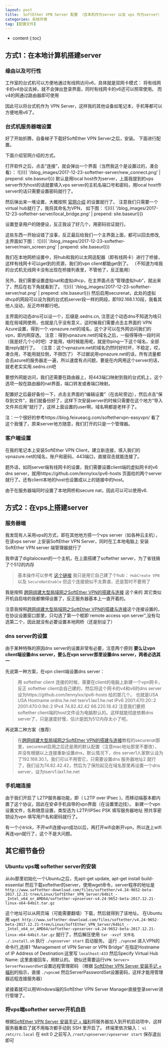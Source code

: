 ```yaml
---
layout: post
title:  SoftEther VPN Server 配置 （含本机作为server 以及 vps 作为server）
categories: 系统环境
tag: [配置文件]
---
```


* content
{:toc}

## 方式1：在本地计算机搭建server
### 缘由以及可行性
工作室的台式机可以方便地通过有线网访问v6，具体就是双网卡模式：
将有线网卡的v4协议去掉，就不会弹出登录界面，同时有线网卡的v6还可以照常使用。
而v4的网通过路由器即可使用

因此可以将台式机作为 VPN Server，这样我的其他设备如笔记本，手机等都可以方便地用v6了。

### 台式机服务器端设置
好了开始折腾，自备梯子下载好SoftEther VPN Server之后，安装。
下面进行配置。

下面介绍官网介绍的方式。

打开软件之后，点击“连接”，就会弹出一个界面（当然我这个是设置过的，凑合看）：
![]({{ '/blog_images/2017-12-23-softether-server/new_connect.png' | prepend: site.baseurl}})
默认是用local host作为server，上面我提到的vps server作为host的话就要填入vps server的主机名端口号和密码，用local host作server的话只需要设置密码就行了。

然后弹出来一堆设置，大概按照 [官网介绍](https://www.softether.org/4-docs/2-howto/1.VPN_for_On-premise/2.Remote_Access_VPN_to_LAN) 的设置就行了。
注意我们只需要一个virtual hub就行了，我将其命名为VPN，
如下图：
![]({{ '/blog_images/2017-12-23-softether-server/local_bridge.png' | prepend: site.baseurl}})

设置登录用户的随便设，反正我设了好几个，用密码验证就行。

这些东西一开始设错了没事，反正最后给我们一个主界面上面，都可以回去修改,主界面如下图：
![]({{ '/blog_images/2017-12-23-softether-server/main_screen.png' | prepend: site.baseurl}})

我们在本地网桥设置中，将hub和我的以太网适配器（即有线网卡）进行了桥接，这样有线网卡可以get到的资源，我们的vpn client都能get到了。
（不知道为啥我的台式机无线网卡没有出现在桥接列表里，不管他了，反正能用）

另外，我们需要设置虚拟nat和虚拟dhcp，在主界面点击“管理虚拟hub”，就出来了，然后在右下角就看到了。
![]({{ '/blog_images/2017-12-23-softether-server/nat.png' | prepend: site.baseurl}})
然后启用securenat，此处的虚拟dhcp的网段可以设为我的台式机server段一样的网段，即192.168.1.10段，我看其他人没动，反正咋样都行吧。

主界面的动态dns可以设一个，后缀是.sedns.cn, 注意这个动态dns不知道为啥只能在局域网使用，也就是几乎没有意义，这时候我们需要点击主界面的 VPN Azure设置，得到一个.vpnazure.net的域名，这个才可以在外网访问我们的vpn，即内网穿透。
注意：得到vpnazure.net的域名之后，一般得等待一段时间（我是好几个小时吧）才能用，啥时候能用呢，就是你ping一下这个域名，全部能reply就行了。
（注意：这个vpnazure.net的域名仍然时好时坏，不稳定，哎，凑合用，不能用就拉倒，不捯饬了）
不过据说用vpnazure.net的话，所有流量都会去azure的服务器走一遍，所以速度有点问题，要是在内网用这个server的话，就老老实实用.sedns.cn吧


要想外网能访问，我们还需要在路由器上，将443端口映射到我的台式机上，这个选项一般在路由器的nat界面，端口转发或者端口映射。

配置好之后最好备份一下，点击主界面的“编辑设置”（在齿轮旁边），然后点击“保存到文件”，我们就备份好了，这样下次安装server的时候只需要在这个地方“导入文件并应用”就行了，这样上面设置的user啊，域名啊都是老样子了。

注：一个很好的参考https://blog.feixueacg.com/softethervpn-easyvpn/
看了这个我懂了，原来server地方随意，我们打开的只是一个管理器。

### 客户端设置
在我的笔记本上安装SoftEther VPN Client，建立新连接，填入我们的vpnazure.net的域名，账户和密码，443端口，直接双击就能连接了。

题外话，如同server端有线网卡的设置，我们需要设置client端的虚拟网卡的v6 dns server，就用https://github.com/lennylxx/ipv6-hosts 页面给的两个server就行了。还有client本地的host也设置成以上的链接中的host。

由于在服务器端同时设置了本地网桥和secure nat，因此可以可以使用v6.



## 方式2：在vps上搭建server
### 服务器端
我发现有人采用vps的方式，即在其他地方搭一个vps server（如各种云主机），在该vps server 上安装SoftEther VPN Server，同时在工本地电脑上 安装SoftEther VPN server 端管理器就行了


我申请了digitalocean的一个主机，在上面搭建了softether server，为了省钱搞了个512的内存

>基本操作可以参考 [这个链接](https://www.digitalocean.com/community/tutorials/how-to-setup-a-multi-protocol-vpn-server-using-softether#step-6-create-a-virtual-hub)
我只是用它自己建了个hub：
`HubCreate VPN`
以及 `SecureNatEnable`
但这个连接貌似不太靠谱，还是暂时不要用了

我是按照
[跨网组建大型局域网之SoftEther VPN的搭建与连接](https://bbs.jiasuidc.com/index.php/2017/11/18/%E8%B7%A8%E7%BD%91%E7%BB%84%E5%BB%BA%E5%A4%A7%E5%9E%8B%E5%B1%80%E5%9F%9F%E7%BD%91%E4%B9%8Bsoftether-vpn%E7%9A%84%E6%90%AD%E5%BB%BA%E4%B8%8E%E8%BF%9E%E6%8E%A5/)
这个来的
其它类似开机自启啥的我都懒得设置了，反正服务器基本上一直开着的。

注意我按照[跨网组建大型局域网之SoftEther VPN的搭建与连接](https://bbs.jiasuidc.com/index.php/2017/11/18/%E8%B7%A8%E7%BD%91%E7%BB%84%E5%BB%BA%E5%A4%A7%E5%9E%8B%E5%B1%80%E5%9F%9F%E7%BD%91%E4%B9%8Bsoftether-vpn%E7%9A%84%E6%90%AD%E5%BB%BA%E4%B8%8E%E8%BF%9E%E6%8E%A5/)这个连接设置的，在协议设置窗口那里，只勾选了第一个框即`remote access  vpn server",没有勾选第二个，因此就没有必要设置本地网桥（还是别设了）

### dns server的设置
由于某种特殊的原因dns server的设置非常有必要，注意两个原则
__要么让vpn client端设置dns server，要么在vpn server那里设置dns server，两者必选其一__

先说第一种方案，在vpn client端设置dns server：
>用 softether client 连接的时候，需要在client的电脑上新建一个vpn网卡，反正 softether client会自己建的，然后将这个网卡的v4和v6的dns server设为https://github.com/lennylxx/ipv6-hosts  给的那几个。
也就是USA  USA
Hostname    ordns.he.net    tserv1.lax1.he.net
IPv6    2001:470:20::2  2001:470:0:9d::2
IPv4    74.82.42.42 66.220.18.42
注意我们要把softether client端的host文件设为电脑默认的。这样就能彻底依赖dns server了，只是速度好慢，估计是因为512内存太小了吧。

再说第二种方案（推荐）
> 在[跨网组建大型局域网之SoftEther VPN的搭建与连接](https://bbs.jiasuidc.com/index.php/2017/11/18/%E8%B7%A8%E7%BD%91%E7%BB%84%E5%BB%BA%E5%A4%A7%E5%9E%8B%E5%B1%80%E5%9F%9F%E7%BD%91%E4%B9%8Bsoftether-vpn%E7%9A%84%E6%90%AD%E5%BB%BA%E4%B8%8E%E8%BF%9E%E6%8E%A5/)教程的securenat那里，securenat启用之后还是用的默认配置（注意mac地址那里不要改），并没有根据以上连接重新设置dns，默认情况下，dns server1人家默认设为了192.168.30.1，我们可以不用管它，只需要设置dns 服务器地址2 就行了，我们设为74.82.42.42，然后为了保险起见在域名那里再设置一个dns server，设为tserv1.lax1.he.net

### 手机端连接
由于我们开启了 L2TP服务器功能，即（ L2TP over IPsec )，而移动端基本都内置了这个协议，因此在安卓手机自带的vpn界面（在设置里边找）。
新建一个vpn设置文件，名称随意设置，类型选为 L2TP/IPSec PSK
填写服务器地址
预共享密钥设为vpn
填写用户名和密码就行了。

有一个小trick，不开wifi连接vpn成功以后，再打开wifi会断开vpn，所以连上wifi再连vpn就行了，这个不是大问题。

## 其它细节备份
### Ubuntu vps端 softether server的安装
从do那里初始化一个Ubuntu之后，先apt-get update, apt-get install build-essential
然后下载softether的server，使用wget命令，server程序的地址是 
`http://www.softether-download.com/files/softether/v4.24-9652-beta-2017.12.21-tree/Linux/SoftEther_VPN_Server/64bit_-_Intel_x64_or_AMD64/softether-vpnserver-v4.24-9652-beta-2017.12.21-linux-x64-64bit.tar.gz`

这个地址可以从网页端（可能需要翻墙）下载，然后就得到了该地址。
在Ubuntu用
`wget http://www.softether-download.com/files/softether/v4.24-9652-beta-2017.12.21-tree/Linux/SoftEther_VPN_Server/64bit_-_Intel_x64_or_AMD64/softether-vpnserver-v4.24-9652-beta-2017.12.21-linux-x64-64bit.tar.gz`
就行了，然后解压使用 `tar -xvzf 文件名`
`./.install.sh`
执行 `./vpnserver start` 启动服务。 
运行 `./vpncmd` 进入VPN的命令行,选择1 “Management of VPN Server or VPN Bridge” 在指定Hostname of IP Address of Destination:这里写 `localhost:433`
然后Specify Virtual Hub Name: 这里直接回车，用默认的。
貌似还需要运行`VPN Server> ServerPasswordSet`设置远程管理密码
（根据 [SoftEther VPN Server 安装手记 + 福利](https://www.bennythink.com/softether-vpnserver.html)的指示，直接 `./vpncmd` 然后ServerPasswordSet设置密码，这样才能用管理器远程连接服务器）

紧接着就可以用Windows端的SoftEther VPN Server Manager直接登录server进行管理了。

### 将vps端softether server开机自启
根据[SoftEther VPN Server 安装手记 + 福利](https://www.bennythink.com/softether-vpnserver.html)将服务器加入到开机启动项中，这样服务器重启了就不用每次都手动到 SSH 里开启了。
终端里依次输入：
`vi /etc/rc.local`
在 exit 0 之前写入
`/root/vpnserver/vpnserver start`
保存退出即可